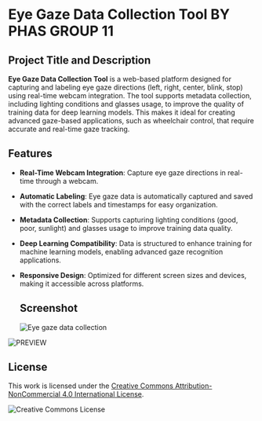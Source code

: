 # Eye Gaze Data Collection Tool BY PHAS GROUP 11

## **Project Title and Description**

**Eye Gaze Data Collection Tool** is a web-based platform designed for capturing and labeling eye gaze directions (left, right, center, blink, stop) using real-time webcam integration. The tool supports metadata collection, including lighting conditions and glasses usage, to improve the quality of training data for deep learning models. This makes it ideal for creating advanced gaze-based applications, such as wheelchair control, that require accurate and real-time gaze tracking.

## **Features**

- **Real-Time Webcam Integration**: Capture eye gaze directions in real-time through a webcam.
- **Automatic Labeling**: Eye gaze data is automatically captured and saved with the correct labels and timestamps for easy organization.
- **Metadata Collection**: Supports capturing lighting conditions (good, poor, sunlight) and glasses usage to improve training data quality.
- **Deep Learning Compatibility**: Data is structured to enhance training for machine learning models, enabling advanced gaze recognition applications.
- **Responsive Design**: Optimized for different screen sizes and devices, making it accessible across platforms.

  ## **Screenshot**

  ![Eye gaze data collection](https://github.com/user-attachments/assets/c8f34eea-0cb6-46aa-9898-e85826ecbec3)


![PREVIEW](https://github.com/user-attachments/assets/06b94548-86eb-4b95-9e75-3c4e68bee7bf)

## License

This work is licensed under the [Creative Commons Attribution-NonCommercial 4.0 International License](http://creativecommons.org/licenses/by-nc/4.0/).

![Creative Commons License](https://i.creativecommons.org/l/by-nc/4.0/88x31.png)
